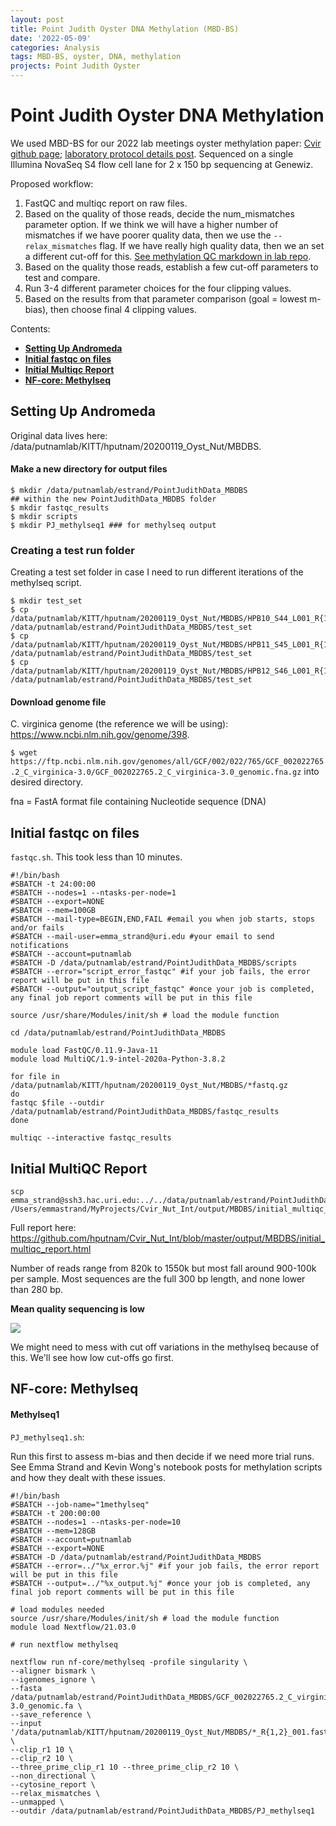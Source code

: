 ```yaml
---
layout: post
title: Point Judith Oyster DNA Methylation (MBD-BS)
date: '2022-05-09'
categories: Analysis
tags: MBD-BS, oyster, DNA, methylation
projects: Point Judith Oyster
---
```


# Point Judith Oyster DNA Methylation

We used MBD-BS for our 2022 lab meetings oyster methylation paper: [Cvir github page](https://github.com/hputnam/Cvir_Nut_Int); [laboratory protocol details post](https://github.com/hputnam/Cvir_Nut_Int#m-schedl-mbdbs-library-preps). Sequenced on a single Illumina NovaSeq S4 flow cell lane for 2 x 150 bp sequencing at Genewiz.

Proposed workflow:  
1. FastQC and multiqc report on raw files.  
2. Based on the quality of those reads, decide the num_mismatches parameter option. If we think we will have a higher number of mismatches if we have poorer quality data, then we use the `--relax_mismatches` flag. If we have really high quality data, then we an set a different cut-off for this. [See methylation QC markdown in lab repo](https://github.com/Putnam-Lab/Lab_Management/blob/master/Bioinformatics_%26_Coding/Workflows/Methylation_QC.md#-nextflow-methylseq-pipeline-methylation-quantification).   
3. Based on the quality those reads, establish a few cut-off parameters to test and compare.    
4. Run 3-4 different parameter choices for the four clipping values.  
5. Based on the results from that parameter comparison (goal = lowest m-bias), then choose final 4 clipping values.  

Contents:  
- [**Setting Up Andromeda**](#Setting_up)  
- [**Initial fastqc on files**](#fastqc)    
- [**Initial Multiqc Report**](#multiqc)    
- [**NF-core: Methylseq**](#methylseq)    

## <a name="Setting_up"></a> **Setting Up Andromeda**

Original data lives here: /data/putnamlab/KITT/hputnam/20200119_Oyst_Nut/MBDBS.

#### Make a new directory for output files

```
$ mkdir /data/putnamlab/estrand/PointJudithData_MBDBS
## within the new PointJudithData_MBDBS folder
$ mkdir fastqc_results
$ mkdir scripts
$ mkdir PJ_methylseq1 ### for methylseq output
```

### Creating a test run folder

Creating a test set folder in case I need to run different iterations of the methylseq script.

```
$ mkdir test_set
$ cp /data/putnamlab/KITT/hputnam/20200119_Oyst_Nut/MBDBS/HPB10_S44_L001_R{1,2}_001.fastq.gz /data/putnamlab/estrand/PointJudithData_MBDBS/test_set
$ cp /data/putnamlab/KITT/hputnam/20200119_Oyst_Nut/MBDBS/HPB11_S45_L001_R{1,2}_001.fastq.gz /data/putnamlab/estrand/PointJudithData_MBDBS/test_set
$ cp /data/putnamlab/KITT/hputnam/20200119_Oyst_Nut/MBDBS/HPB12_S46_L001_R{1,2}_001.fastq.gz /data/putnamlab/estrand/PointJudithData_MBDBS/test_set
```

#### Download genome file  

C. virginica genome (the reference we will be using): https://www.ncbi.nlm.nih.gov/genome/398.

`$ wget https://ftp.ncbi.nlm.nih.gov/genomes/all/GCF/002/022/765/GCF_002022765.2_C_virginica-3.0/GCF_002022765.2_C_virginica-3.0_genomic.fna.gz` into desired directory.   

fna = FastA format file containing Nucleotide sequence (DNA)

## <a name="fastqc"></a> **Initial fastqc on files**

`fastqc.sh`.  This took less than 10 minutes.

```
#!/bin/bash
#SBATCH -t 24:00:00
#SBATCH --nodes=1 --ntasks-per-node=1
#SBATCH --export=NONE
#SBATCH --mem=100GB
#SBATCH --mail-type=BEGIN,END,FAIL #email you when job starts, stops and/or fails
#SBATCH --mail-user=emma_strand@uri.edu #your email to send notifications
#SBATCH --account=putnamlab
#SBATCH -D /data/putnamlab/estrand/PointJudithData_MBDBS/scripts               
#SBATCH --error="script_error_fastqc" #if your job fails, the error report will be put in this file
#SBATCH --output="output_script_fastqc" #once your job is completed, any final job report comments will be put in this file

source /usr/share/Modules/init/sh # load the module function

cd /data/putnamlab/estrand/PointJudithData_MBDBS

module load FastQC/0.11.9-Java-11
module load MultiQC/1.9-intel-2020a-Python-3.8.2

for file in /data/putnamlab/KITT/hputnam/20200119_Oyst_Nut/MBDBS/*fastq.gz
do
fastqc $file --outdir /data/putnamlab/estrand/PointJudithData_MBDBS/fastqc_results         
done

multiqc --interactive fastqc_results
```

## <a name="multiqc"></a> **Initial MultiQC Report**

```
scp emma_strand@ssh3.hac.uri.edu:../../data/putnamlab/estrand/PointJudithData_MBDBS/multiqc_report.html /Users/emmastrand/MyProjects/Cvir_Nut_Int/output/MBDBS/initial_multiqc_report.html
```

Full report here: https://github.com/hputnam/Cvir_Nut_Int/blob/master/output/MBDBS/initial_multiqc_report.html

Number of reads range from 820k to 1550k but most fall around 900-100k per sample. Most sequences are the full 300 bp length, and none lower than 280 bp.

**Mean quality sequencing is low**

![](https://github.com/hputnam/Cvir_Nut_Int/blob/master/output/MBDBS/multiqc/mean%20quality.png?raw=true)

We might need to mess with cut off variations in the methylseq because of this. We'll see how low cut-offs go first.

## <a name="methylseq"></a> **NF-core: Methylseq**

#### Methylseq1

`PJ_methylseq1.sh`: 

Run this first to assess m-bias and then decide if we need more trial runs. See Emma Strand and Kevin Wong's notebook posts for methylation scripts and how they dealt with these issues.

```
#!/bin/bash
#SBATCH --job-name="1methylseq"
#SBATCH -t 200:00:00
#SBATCH --nodes=1 --ntasks-per-node=10
#SBATCH --mem=128GB
#SBATCH --account=putnamlab
#SBATCH --export=NONE
#SBATCH -D /data/putnamlab/estrand/PointJudithData_MBDBS
#SBATCH --error=../"%x_error.%j" #if your job fails, the error report will be put in this file
#SBATCH --output=../"%x_output.%j" #once your job is completed, any final job report comments will be put in this file

# load modules needed
source /usr/share/Modules/init/sh # load the module function
module load Nextflow/21.03.0

# run nextflow methylseq

nextflow run nf-core/methylseq -profile singularity \
--aligner bismark \
--igenomes_ignore \
--fasta /data/putnamlab/estrand/PointJudithData_MBDBS/GCF_002022765.2_C_virginica-3.0_genomic.fa \
--save_reference \
--input '/data/putnamlab/KITT/hputnam/20200119_Oyst_Nut/MBDBS/*_R{1,2}_001.fastq.gz' \
--clip_r1 10 \
--clip_r2 10 \
--three_prime_clip_r1 10 --three_prime_clip_r2 10 \
--non_directional \
--cytosine_report \
--relax_mismatches \
--unmapped \
--outdir /data/putnamlab/estrand/PointJudithData_MBDBS/PJ_methylseq1
```